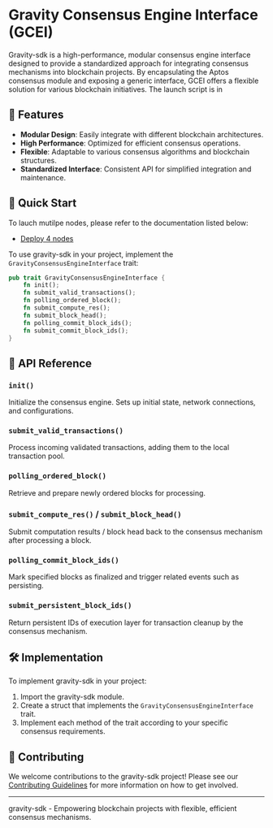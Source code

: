 
# Gravity Consensus Engine Interface (GCEI)

Gravity-sdk is a high-performance, modular consensus engine interface designed to provide a standardized approach for integrating consensus mechanisms into blockchain projects. By encapsulating the Aptos consensus module and exposing a generic interface, GCEI offers a flexible solution for various blockchain initiatives. The launch script is in 

## 🌟 Features

- **Modular Design**: Easily integrate with different blockchain architectures.
- **High Performance**: Optimized for efficient consensus operations.
- **Flexible**: Adaptable to various consensus algorithms and blockchain structures.
- **Standardized Interface**: Consistent API for simplified integration and maintenance.

## 🚀 Quick Start

To lauch mutilpe nodes, please refer to the documentation listed below:
- [Deploy 4 nodes](deploy_utils/readme.md)

To use gravity-sdk in your project, implement the `GravityConsensusEngineInterface` trait:

```rust
pub trait GravityConsensusEngineInterface {
    fn init();
    fn submit_valid_transactions();
    fn polling_ordered_block();
    fn submit_compute_res();
    fn submit_block_head();
    fn polling_commit_block_ids();
    fn submit_commit_block_ids();
}
```

## 📘 API Reference

### `init()`
Initialize the consensus engine. Sets up initial state, network connections, and configurations.

### `submit_valid_transactions()`
Process incoming validated transactions, adding them to the local transaction pool.

### `polling_ordered_block()`
Retrieve and prepare newly ordered blocks for processing.

### `submit_compute_res()` / `submit_block_head()`
Submit computation results / block head back to the consensus mechanism after processing a block.


### `polling_commit_block_ids()`
Mark specified blocks as finalized and trigger related events such as persisting.

### `submit_persistent_block_ids()`
Return persistent IDs of execution layer for transaction cleanup by the consensus mechanism.

## 🛠 Implementation

To implement gravity-sdk in your project:

1. Import the gravity-sdk module.
2. Create a struct that implements the `GravityConsensusEngineInterface` trait.
3. Implement each method of the trait according to your specific consensus requirements.

## 🤝 Contributing

We welcome contributions to the gravity-sdk project! Please see our [Contributing Guidelines](CONTRIBUTING.md) for more information on how to get involved.

---

gravity-sdk - Empowering blockchain projects with flexible, efficient consensus mechanisms.


